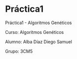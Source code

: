 # Práctica1
Práctica1 - Algoritmos Genéticos

Curso: Algoritmos Genéticos

Alumno: Alba Díaz Diego Samuel

Grupo: 3CM5
